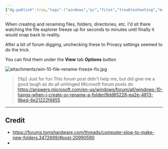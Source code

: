```yaml
---
{"dg-publish":true,"tags":["windows","pc","files","troubleshooting","microsoft"],"permalink":"/developer/windows-10/windows-freezes-hangs-crashes-file-rename-create/","dgPassFrontmatter":true}
---
```


When creating and renaming files, folders, directories, etc. I'd sit there watching the file explorer freeze up for seconds to minutes until finally it would snap back to reality.

After a bit of forum digging, unchecking these to Privacy settings seemed to do the trick.

You can find them under the **View** tab **Options** button

![attachments/win-10-file-rename-freeze-fix.jpg](/img/user/attachments/win-10-file-rename-freeze-fix.jpg)

> [!tip] Just for fun
> This forum post didn't help me, but did give me a good laugh as do all unhinged Microsoft forum posts do
> https://answers.microsoft.com/en-us/windows/forum/all/windows-10-hangs-when-i-create-or-rename-a-folder/9dd65228-ea2e-4813-9bed-6e21222f4855

---
## Credit
- https://forums.tomshardware.com/threads/computer-slow-to-make-new-folders.3472699/#post-20990590
- 
